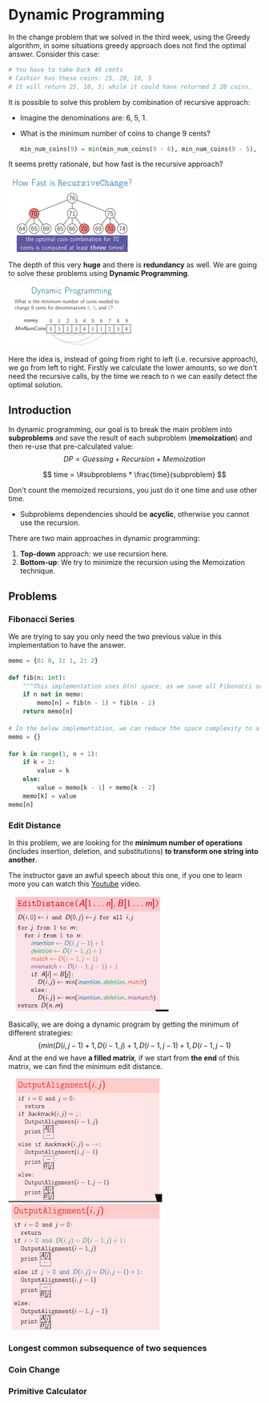# Dynamic Programming

In the change problem that we solved in the third week, using the Greedy algorithm, in some situations greedy approach does not find the optimal answer. Consider this case:

```python
# You have to take back 40 cents
# Cashier has these coins: 25, 20, 10, 5
# It will return 25, 10, 5; while it could have returned 2 20 coins.
```

It is possible to solve this problem by combination of recursive approach:

* Imagine the denominations are: 6, 5, 1.

* What is the minimum number of coins to change 9 cents?

  ```python
  min_num_coins(9) = min(min_num_coins(9 - 6), min_num_coins(9 - 5), min_num_coins(1)) + 1
  ```

It seems pretty rationale, but how fast is the recursive approach?

<img src="assets/dynamic-01.png" style="zoom:25%" />

The depth of this very **huge** and there is **redundancy** as well. We are going to solve these problems using **Dynamic Programming**.

<img src="assets/dynamic-02.png" style="zoom:25%" />

Here the idea is, instead of going from right to left (i.e. recursive approach), we go from left to right. Firstly we calculate the lower amounts, so we don't need the recursive calls, by the time we reach to n we can easily detect the optimal solution.

## Introduction

In dynamic programming, our goal is to break the main problem into **subproblems** and save the result of each subproblem (**memoization**) and then re-use that  pre-calculated value:
$$
DP = Guessing + Recursion + Memoization
$$

$$
time = \#subproblems * \frac{time}{subproblem}
$$

Don't count the memoized recursions, you just do it one time and use other time.

* Subproblems dependencies should be **acyclic**, otherwise you cannot use the recursion.

There are two main approaches in dynamic programming:

1. **Top-down** approach: we use recursion here.
2. **Bottom-up**: We try to minimize the recursion using the Memoization technique. 

## Problems

### Fibonacci Series

We are trying to say you only need the two previous value in this implementation to have the answer.

```python
memo = {0: 0, 1: 1, 2: 2}

def fib(n: int):
    """This implementation uses O(n) space, as we save all Fibonacci series inside the mapping object."""
    if n not in memo:
    	memo[n] = fib(n - 1) + fib(n - 2)
    return memo[n]

# In the below implementation, we can reduce the space complexity to a constant by only holding the last two values, as we are going from bottom to up we don't the old values in the future.
memo = {}

for k in range(1, n + 1):
    if k < 2:
        value = k
    else:
        value = memo[k - 1] + memo[k - 2]
    memo[k] = value
memo[n]

```

### Edit Distance

In this problem, we are looking for the **minimum number of operations** (includes insertion, deletion, and substitutions) **to transform one string into another**.

The instructor gave an awful speech about this one, if you one to learn more you can watch this [Youtube](https://www.youtube.com/watch?v=We3YDTzNXEk) video.

<img src="assets/dynamic-03.png" style="zoom:60%" />

Basically, we are doing a dynamic program by getting the minimum of different strategies:
$$
\Big\{min(D(i, j - 1) + 1, D(i - 1, j) + 1, D(i-1, j-1) + 1, D(i - 1, j - 1)
$$
And at the end we have **a filled matrix**, if we start from **the end** of this matrix, we can find the minimum edit distance.

<img src="assets/dynamic-04.png" style="zoom:30%" />

<img src="assets/dynamic-05.png" style="zoom:30%" />

### Longest common subsequence of two sequences

### Coin Change

### Primitive Calculator